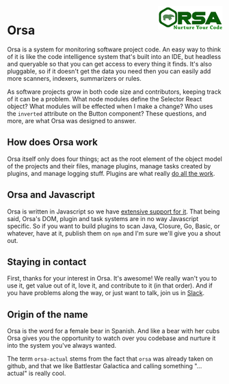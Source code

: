 <img src="/assets/logo.png" style="float: right; margin-left: 20; margin-bottom: 20; max-width: 30%;" />

# Orsa

Orsa is a system for monitoring software project code. An easy way to think of it is like the code intelligence system that's built into an IDE, but headless and queryable so that you can get access to every thing it finds. It's also pluggable, so if it doesn't get the data you need then you can easily add more scanners, indexers, summarizers or rules.

As software projects grow in both code size and contributors, keeping track of it can be a problem. What node modules define the Selector React object? What modules will be effected when I make a change? Who uses the `inverted` attribute on the Button component? These questions, and more, are what Orsa was designed to answer.

## How does Orsa work

Orsa itself only does four things; act as the root element of the object model of the projects and their files, manage plugins, manage tasks created by plugins, and manage logging stuff. Plugins are what really [do all the work](https://github.com/orsa-actual/orsa/blob/master/docs/plugins.md).

## Orsa and Javascript

Orsa is written in Javascript so we have [extensive support for it](https://github.com/orsa-actual/orsa/blob/master/docs/javascript.md). That being said, Orsa's DOM, plugin and task systems are in no way Javascript specific. So if you want to build plugins to scan Java, Closure, Go, Basic, or whatever, have at it, publish them on `npm` and I'm sure we'll give you a shout out.

## Staying in contact

First, thanks for your interest in Orsa. It's awesome! We really wan't you to use it, get value out of it, love it, and contribute to it (in that order). And if you have problems along the way, or just want to talk, join us in [Slack](https://orsa-actual.slack.com).

## Origin of the name

Orsa is the word for a female bear in Spanish. And like a bear with her cubs Orsa gives you the opportunity to watch over you codebase and nurture it into the system you've always wanted.

The term `orsa-actual` stems from the fact that `orsa` was already taken on github, and that we like Battlestar Galactica and calling something "... actual" is really cool.

